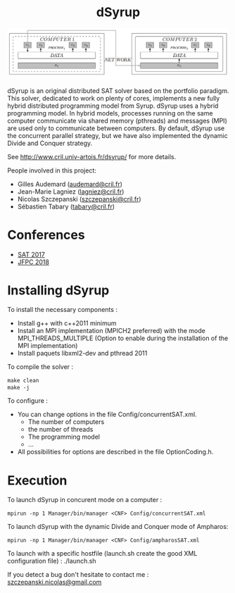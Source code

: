 <h1 align="center"> dSyrup </h1>

![alt text](dsyrup.png "dsyrup")

dSyrup is an original distributed SAT solver based on the portfolio paradigm. This solver, dedicated to work on plenty of cores, implements a new fully hybrid distributed programming model from Syrup. dSyrup uses a hybrid programming model. In hybrid models, processes running on the same computer communicate via shared memory (pthreads) and messages (MPI) are used only to communicate between computers. By default, dSyrup use the concurrent parallel strategy, but we have also implemented the dynamic Divide and Conquer strategy. 

See http://www.cril.univ-artois.fr/dsyrup/ for more details.

People involved in this project:
- Gilles Audemard (audemard@cril.fr)
- Jean-Marie Lagniez (lagniez@cril.fr)
- Nicolas Szczepanski (szczepanski@cril.fr)
- Sébastien Tabary (tabary@cril.fr)

# Conferences

- [SAT 2017](http://www.cril.univ-artois.fr/~szczepanski/res/dsyrup.pdf)
- [JFPC 2018](https://home.mis.u-picardie.fr/~evenement/JFPC2018/articles/JFPC_2018_papier_3.pdf)

# Installing dSyrup

To install the necessary components :
- Install g++ with c++2011 minimum
- Install an MPI implementation (MPICH2 preferred) 
  with the mode MPI_THREADS_MULTIPLE (Option to enable during the installation of the MPI implementation)
- Install paquets libxml2-dev and pthread 2011

To compile the solver :
```console
make clean
make -j
```

To configure :
- You can change options in the file Config/concurrentSAT.xml. 
  - The number of computers  
  - the number of threads
  - The programming model  
  - ...
- All possibilities for options are described in the file OptionCoding.h. 

# Execution

To launch dSyrup in concurent mode on a computer :
```console
mpirun -np 1 Manager/bin/manager <CNF> Config/concurrentSAT.xml 
```

To launch dSyrup with the dynamic Divide and Conquer mode of Ampharos: 
```console
mpirun -np 1 Manager/bin/manager <CNF> Config/ampharosSAT.xml  
```

To launch with a specific hostfile (launch.sh create the good XML configuration file) :
./launch.sh <CNF>  

If you detect a bug don't hesitate to contact me : szczepanski.nicolas@gmail.com
